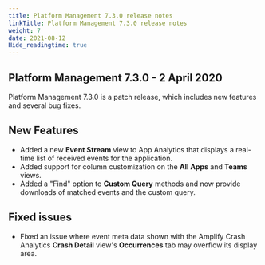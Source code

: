 ```yaml
---
title: Platform Management 7.3.0 release notes
linkTitle: Platform Management 7.3.0 release notes
weight: 7
date: 2021-08-12
Hide_readingtime: true
---
```


## Platform Management 7.3.0 - 2 April 2020

Platform Management 7.3.0 is a patch release, which includes new features and several bug fixes.

## New Features

* Added a new **Event Stream** view to App Analytics that displays a real-time list of received events for the application.
* Added support for column customization on the **All Apps** and **Teams** views.
* Added a "Find" option to **Custom Query** methods and now provide downloads of matched events and the custom query.

## Fixed issues

* Fixed an issue where event meta data shown with the Amplify Crash Analytics **Crash Detail** view's **Occurrences** tab may overflow its display area.

